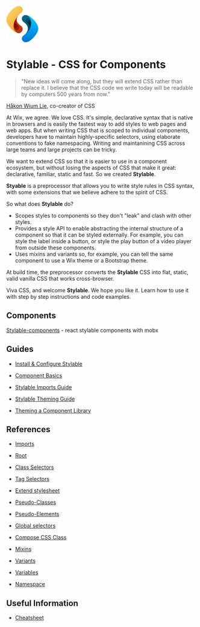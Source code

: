 
![](../branding/logo/PNG/96-logo-OnlySymbol.png)

# Stylable - CSS for Components

> "New ideas will come along, but they will extend CSS rather than replace it. I believe that the CSS code we write today will be readable by computers 500 years from now."

[Håkon Wium Lie](https://dev.opera.com/articles/css-twenty-years-hakon/), co-creator of CSS

At Wix, we agree. We love CSS. It's simple, declarative syntax that is native in browsers and is easily the fastest way to add styles to web pages and web apps. But when writing CSS that is scoped to individual components, developers have to maintain highly-specific selectors, using elaborate conventions to fake namespacing. Writing and maintanining CSS across large teams and large projects can be tricky.

We want to extend CSS so that it is easier to use in a component ecosystem, but without losing the aspects of CSS that make it great: declarative, familiar, static and fast. So we created **Stylable**.

**Styable** is a preprocessor that allows you to write style rules in CSS syntax, with some extensions that we believe adhere to the spirit of CSS.

So what does **Stylable** do?

* Scopes styles to components so they don't "leak" and clash with other styles.
* Provides a style API to enable abstracting the internal structure of a component so that it can be styled externally. For example, you can style the label inside a button, or style the play button of a video player from outside these components.
* Uses mixins and variants so, for example, you can tell the same component to use a Wix theme or a Bootstrap theme.

At build time, the preprocessor converts the **Stylable** CSS into flat, static, valid vanilla CSS that works cross-browser.

Viva CSS, and welcome **Stylable**. We hope you like it. Learn how to use it with step by step instructions and code examples.

## Components

[Stylable-components](https://github.com/wix/stylable-components) - react stylable components with mobx

## Guides

* [Install & Configure Stylable](./guides/install-configure.md)

* [Component Basics](./guides/component-basics.md)

* [Stylable Imports Guide](./guides/stylable-imports-guide.md)

* [Stylable Theming Guide](./guides/stylable-theming-guide.md)

* [Theming a Component Library](./guides/theming-component-library.md)

## References

* [Imports](./references/imports.md)

* [Root](./references/root.md)

* [Class Selectors](./references/class-selectors.md)

* [Tag Selectors](./references/tag-selectors.md)

* [Extend stylesheet](./references/extend-stylesheet.md)

* [Pseudo-Classes](./references/pseudo-classes.md)

* [Pseudo-Elements](./references/pseudo-elements.md)

* [Global selectors](./references/global-selectors.md)

* [Compose CSS Class](./references/compose-css-class.md)

* [Mixins](./references/mixin-syntax.md)

* [Variants](./references/variants.md)

* [Variables](./references/variables.md)

* [Namespace](./references/namespace.md)

## Useful Information

* [Cheatsheet](./usefulInfo/cheatsheet.md)
